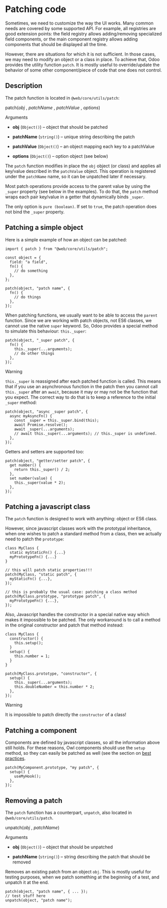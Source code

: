 # Patching code

Sometimes, we need to customize the way the UI works. Many common needs are
covered by some supported API. For example, all registries are good extension
points: the field registry allows adding/removing specialized field
components, or the main component registry allows adding components that
should be displayed all the time.

However, there are situations for which it is not sufficient. In those cases,
we may need to modify an object or a class in place. To achieve that, Odoo
provides the utility function `patch`. It is mostly useful to override/update
the behavior of some other component/piece of code that one does not control.

## Description

The patch function is located in `@web/core/utils/patch`:

patch(_obj_ , _patchName_ , _patchValue_ , _options_)

    

Arguments

    

  * **obj** (`Object()`) – object that should be patched

  * **patchName** (`string()`) – unique string describing the patch

  * **patchValue** (`Object()`) – an object mapping each key to a patchValue

  * **options** (`Object()`) – option object (see below)

The `patch` function modifies in place the `obj` object (or class) and applies
all key/value described in the `patchValue` object. This operation is
registered under the `patchName` name, so it can be unpatched later if
necessary.

Most patch operations provide access to the parent value by using the `_super`
property (see below in the examples). To do that, the `patch` method wraps
each pair key/value in a getter that dynamically binds `_super`.

The only option is `pure (boolean)`. If set to `true`, the patch operation
does not bind the `_super` property.

## Patching a simple object

Here is a simple example of how an object can be patched:

    
    
    import { patch } from "@web/core/utils/patch";
    
    const object = {
      field: "a field",
      fn() {
        // do something
      },
    };
    
    patch(object, "patch name", {
      fn() {
        // do things
      },
    });
    

When patching functions, we usually want to be able to access the `parent`
function. Since we are working with patch objects, not ES6 classes, we cannot
use the native `super` keyword. So, Odoo provides a special method to simulate
this behaviour: `this._super`:

    
    
    patch(object, "_super patch", {
      fn() {
        this._super(...arguments);
        // do other things
      },
    });
    

Warning

`this._super` is reassigned after each patched function is called. This means
that if you use an asynchronous function in the patch then you cannot call
`this._super` after an `await`, because it may or may not be the function that
you expect. The correct way to do that is to keep a reference to the initial
`_super` method:

    
    
    patch(object, "async _super patch", {
      async myAsyncFn() {
        const _super = this._super.bind(this);
        await Promise.resolve();
        await _super(...arguments);
        // await this._super(...arguments); // this._super is undefined.
      },
    });
    

Getters and setters are supported too:

    
    
    patch(object, "getter/setter patch", {
      get number() {
        return this._super() / 2;
      },
      set number(value) {
        this._super(value * 2);
      },
    });
    

## Patching a javascript class

The `patch` function is designed to work with anything: object or ES6 class.

However, since javascript classes work with the prototypal inheritance, when
one wishes to patch a standard method from a class, then we actually need to
patch the `prototype`:

    
    
    class MyClass {
      static myStaticFn() {...}
      myPrototypeFn() {...}
    }
    
    // this will patch static properties!!!
    patch(MyClass, "static patch", {
      myStaticFn() {...},
    });
    
    // this is probably the usual case: patching a class method
    patch(MyClass.prototype, "prototype patch", {
      myPrototypeFn() {...},
    });
    

Also, Javascript handles the constructor in a special native way which makes
it impossible to be patched. The only workaround is to call a method in the
original constructor and patch that method instead:

    
    
    class MyClass {
      constructor() {
        this.setup();
      }
      setup() {
        this.number = 1;
      }
    }
    
    patch(MyClass.prototype, "constructor", {
      setup() {
        this._super(...arguments);
        this.doubleNumber = this.number * 2;
      },
    });
    

Warning

It is impossible to patch directly the `constructor` of a class!

## Patching a component

Components are defined by javascript classes, so all the information above
still holds. For these reasons, Owl components should use the `setup` method,
so they can easily be patched as well (see the section on [best
practices](owl_components.html#frontend-owl-best-practices).

    
    
    patch(MyComponent.prototype, "my patch", {
      setup() {
        useMyHook();
      },
    });
    

## Removing a patch

The `patch` function has a counterpart, `unpatch`, also located in
`@web/core/utils/patch`.

unpatch(_obj_ , _patchName_)

    

Arguments

    

  * **obj** (`Object()`) – object that should be unpatched

  * **patchName** (`string()`) – string describing the patch that should be removed

Removes an existing patch from an object `obj`. This is mostly useful for
testing purposes, when we patch something at the beginning of a test, and
unpatch it at the end.

    
    
    patch(object, "patch name", { ... });
    // test stuff here
    unpatch(object, "patch name");
    

